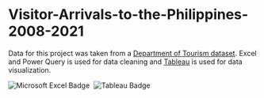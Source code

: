 # Visitor-Arrivals-to-the-Philippines-2008-2021
Data for this project was taken from a [Department of Tourism dataset](https://data.gov.ph/index/public/dataset/Tourism%20Demand%20Statistics%20on%20Visitor%20Arrivals%20to%20the%20Philippines/pqj5mu1b-5tsg-7dcb-oj3y-s1jcu1ys2h3a). Excel and Power Query is used for data cleaning and [Tableau](https://public.tableau.com/app/profile/jethro.elijah.bolima/viz/P2_VisitorArrivalstothePhilippines2008-2021/VisitorArrvialstothePhilippines) is used for data visualization.

<img src="https://img.shields.io/badge/Microsoft_Excel-217346?style=for-the-badge&logo=microsoft-excel&logoColor=white" alt="Microsoft Excel Badge"/>&nbsp;
<img src="https://img.shields.io/badge/Tableau-yellow?style=for-the-badge&logo=tableau&logoColor=red" alt="Tableau Badge"/>
